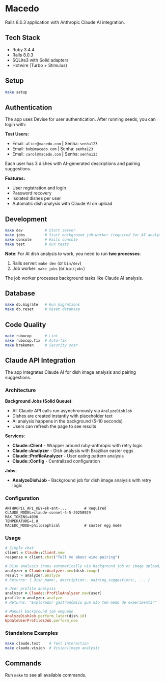 # Macedo

Rails 8.0.3 application with Anthropic Claude AI integration.

## Tech Stack

- Ruby 3.4.4
- Rails 8.0.3
- SQLite3 with Solid adapters
- Hotwire (Turbo + Stimulus)

## Setup

```bash
make setup
```

## Authentication

The app uses Devise for user authentication. After running seeds, you can login with:

**Test Users:**
- Email: `alice@macedo.com` | Senha: `senha123`
- Email: `bob@macedo.com` | Senha: `senha123`
- Email: `carol@macedo.com` | Senha: `senha123`

Each user has 3 dishes with AI-generated descriptions and pairing suggestions.

**Features:**
- User registration and login
- Password recovery
- Isolated dishes per user
- Automatic dish analysis with Claude AI on upload

## Development

```bash
make dev          # Start server
make jobs         # Start background job worker (required for AI analysis)
make console      # Rails console
make test         # Run tests
```

**Note**: For AI dish analysis to work, you need to run **two processes**:
1. Rails server: `make dev` (or `bin/dev`)
2. Job worker: `make jobs` (or `bin/jobs`)

The job worker processes background tasks like Claude AI analysis.

## Database

```bash
make db.migrate   # Run migrations
make db.reset     # Reset database
```

## Code Quality

```bash
make rubocop      # Lint
make rubocop.fix  # Auto-fix
make brakeman     # Security scan
```

## Claude API Integration

The app integrates Claude AI for dish image analysis and pairing suggestions.

### Architecture

**Background Jobs (Solid Queue)**:
- All Claude API calls run asynchronously via `AnalyzeDishJob`
- Dishes are created instantly with placeholder text
- AI analysis happens in the background (5-10 seconds)
- Users can refresh the page to see results

**Services**:
- **Claude::Client** - Wrapper around ruby-anthropic with retry logic
- **Claude::Analyzer** - Dish analysis with Brazilian easter eggs
- **Claude::ProfileAnalyzer** - User eating pattern analysis
- **Claude::Config** - Centralized configuration

**Jobs**:
- **AnalyzeDishJob** - Background job for dish image analysis with retry logic

### Configuration

```env
ANTHROPIC_API_KEY=sk-ant-...        # Required
CLAUDE_MODEL=claude-sonnet-4-5-20250929
MAX_TOKENS=4096
TEMPERATURE=1.0
MACEDO_MOOD=philosophical           # Easter egg mode
```

### Usage

```ruby
# Simple chat
client = Claude::Client.new
response = client.chat("Tell me about wine pairing")

# Dish analysis (runs automatically via background job on image upload)
analyzer = Claude::Analyzer.new(dish.image)
result = analyzer.analyze
# Returns: { dish_name:, description:, pairing_suggestions:, ... }

# User profile analysis
analyzer = Claude::ProfileAnalyzer.new(user)
profile = analyzer.analyze
# Returns: "Explorador gastronômico que não tem medo de experimentar"

# Manual background job enqueue
AnalyzeDishJob.perform_later(dish.id)
UpdateUserProfilesJob.perform_now
```

### Standalone Examples

```bash
make claude.text    # Text interaction
make claude.vision  # Vision/image analysis
```

## Commands

Run `make` to see all available commands.
